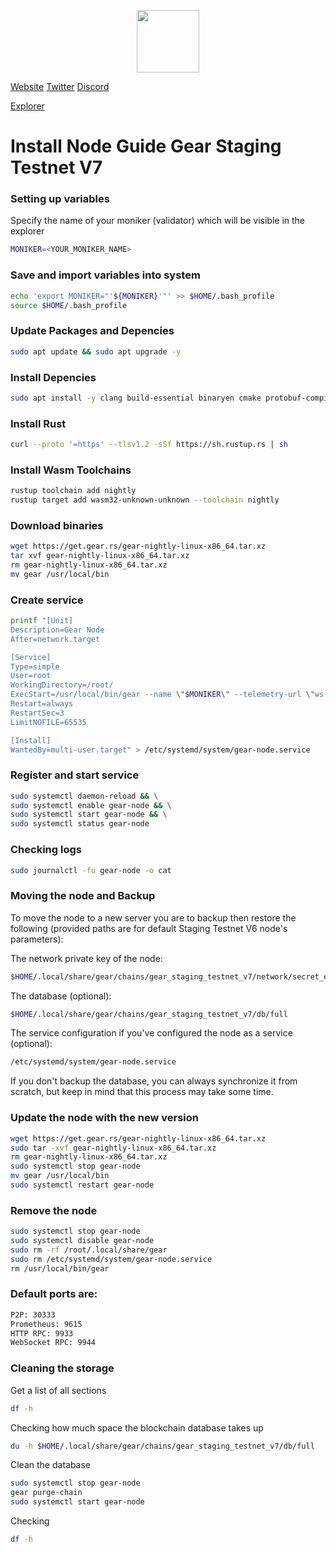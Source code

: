 <p align="center">
<img width="100" height="100" src=https://github.com/0-See/TESTNET/assets/128711050/00998be5-9f7c-498d-aef8-c46f3f5ae655
</p>

[Website](https://www.gear-tech.io/) [Twitter](https://twitter.com/gear_techs) [Discord](https://discord.com/invite/7BQznC9uD9)

[Explorer](https://telemetry.gear-tech.io/#list/0x92ed36f0a4a26169cba7c6990d51055c76b6b89de268568615a041eebb619a0e)

# Install Node Guide Gear Staging Testnet V7

### Setting up variables
Specify the name of your moniker (validator) which will be visible in the explorer
```bash
MONIKER=<YOUR_MONIKER_NAME>
```
### Save and import variables into system
```bash
echo 'export MONIKER="'${MONIKER}'"' >> $HOME/.bash_profile
source $HOME/.bash_profile
```

### Update Packages and Depencies
```bash
sudo apt update && sudo apt upgrade -y
```

### Install Depencies
```bash
sudo apt install -y clang build-essential binaryen cmake protobuf-compiler curl
```

### Install Rust
```bash
curl --proto '=https' --tlsv1.2 -sSf https://sh.rustup.rs | sh
```

### Install Wasm Toolchains
```bash
rustup toolchain add nightly
rustup target add wasm32-unknown-unknown --toolchain nightly
```

### Download binaries
```bash
wget https://get.gear.rs/gear-nightly-linux-x86_64.tar.xz
tar xvf gear-nightly-linux-x86_64.tar.xz 
rm gear-nightly-linux-x86_64.tar.xz
mv gear /usr/local/bin
```

### Create service
```bash
printf "[Unit]
Description=Gear Node
After=network.target

[Service]
Type=simple
User=root
WorkingDirectory=/root/
ExecStart=/usr/local/bin/gear --name \"$MONIKER\" --telemetry-url \"ws://telemetry-backend-shard.gear-tech.io:32001/submit 0\"
Restart=always
RestartSec=3
LimitNOFILE=65535

[Install]
WantedBy=multi-user.target" > /etc/systemd/system/gear-node.service
```

### Register and start service
```bash
sudo systemctl daemon-reload && \
sudo systemctl enable gear-node && \
sudo systemctl start gear-node && \
sudo systemctl status gear-node
```

### Checking logs
```bash
sudo journalctl -fu gear-node -o cat
```

### Moving the node and Backup

To move the node to a new server you are to backup then restore the following (provided paths are for default Staging Testnet V6 node's parameters):

The network private key of the node:
```bash
$HOME/.local/share/gear/chains/gear_staging_testnet_v7/network/secret_ed25519
```
The database (optional):
```bash
$HOME/.local/share/gear/chains/gear_staging_testnet_v7/db/full
```
The service configuration if you've configured the node as a service (optional):
```bash
/etc/systemd/system/gear-node.service
```
If you don't backup the database, you can always synchronize it from scratch, but keep in mind that this process may take some time.

### Update the node with the new version
```bash
wget https://get.gear.rs/gear-nightly-linux-x86_64.tar.xz
sudo tar -xvf gear-nightly-linux-x86_64.tar.xz
rm gear-nightly-linux-x86_64.tar.xz
sudo systemctl stop gear-node
mv gear /usr/local/bin
sudo systemctl restart gear-node
```
### Remove the node
```bash
sudo systemctl stop gear-node
sudo systemctl disable gear-node
sudo rm -rf /root/.local/share/gear
sudo rm /etc/systemd/system/gear-node.service
rm /usr/local/bin/gear
```
### Default ports are:
```bash
P2P: 30333
Prometheus: 9615
HTTP RPC: 9933
WebSocket RPC: 9944
```

### Cleaning the storage
Get a list of all sections
```bash
df -h
```
Checking how much space the blockchain database takes up
```bash
du -h $HOME/.local/share/gear/chains/gear_staging_testnet_v7/db/full
```
Clean the database
```bash
sudo systemctl stop gear-node
gear purge-chain
sudo systemctl start gear-node
```
Checking
```bash
df -h
```
